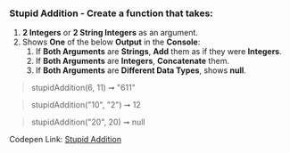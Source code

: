 ### Stupid Addition - Create a function that takes: 

1. **2 Integers** or **2 String Integers** as an argument. 
1. Shows **One** of the below **Output** in the **Console**:
    1. If **Both Arguments** are **Strings**, **Add** them as if they were **Integers**.
    1. If **Both Arguments** are **Integers**, **Concatenate** them.
    1. If **Both Arguments** are **Different Data Types**, shows **null**.

> stupidAddition(6, 11) ➞ "611" 

> stupidAddition("10", "2") ➞ 12

> stupidAddition("20", 20) ➞ null 

Codepen Link: [Stupid Addition](https://codepen.io/javascriptstudent/pen/PoqOMwx?editors=0012)